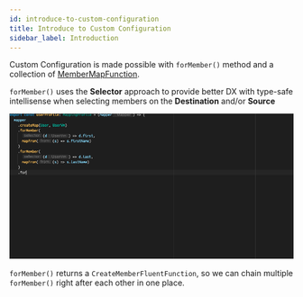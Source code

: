 ```yaml
---
id: introduce-to-custom-configuration
title: Introduce to Custom Configuration
sidebar_label: Introduction
---
```


Custom Configuration is made possible with `forMember()` method and a collection of [MemberMapFunction](../fundamentals.md#transformationtype).

`forMember()` uses the **Selector** approach to provide better DX with type-safe intellisense when selecting members on the **Destination** and/or **Source**

![for-member](../../static/gifs/for-member.gif)

`forMember()` returns a `CreateMemberFluentFunction`, so we can chain multiple `forMember()` right after each other in one place.
